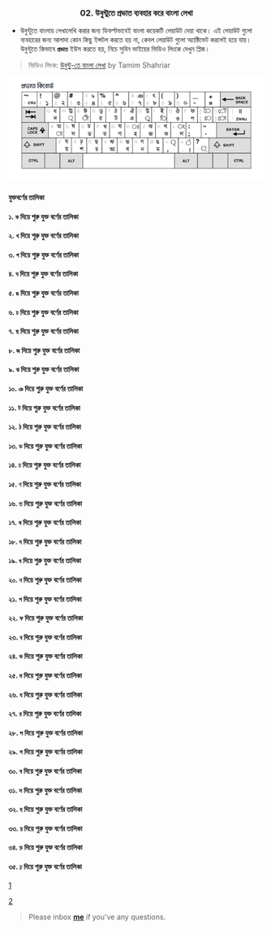 <h3><p align="center">02. উবুন্টুতে প্রভাত ব্যবহার করে বাংলা লেখা</p></h3>


* উবুন্টুতে বাংলায় লেখালেখি করার জন্য ডিফল্টভাবেই বাংলা কয়েকটি লেয়াউট দেয়া থাকে। এই লেয়াউট গুলো ব্যবহারের জন্য আলাদা কোন কিছু ইন্সটল করতে হয় না, কেবল লেয়াউট গুলো অ্যাক্টিভেট করলেই হয়ে যায়। উবুন্টুতে কিভাবে **`প্রভাত`** ইউস করতে হয়, নিচে সুবিন ভাইয়ের ভিডিও লিংকে দেখুন প্লিজ।

>ভিডিও লিংক: [উবুন্টু-তে বাংলা লেখা](https://www.youtube.com/watch?v=J53Mp8l-DP4&list=PLym69wpbTIIHolyIqj9O6e7XNn8YZZ7kD&index=6) by Tamim Shahriar

![screenshot](https://github.com/sdshoriot/SD-Shoriot-Library/blob/master/Others/images/1.%20%E0%A6%AA%E0%A7%8D%E0%A6%B0%E0%A6%AD%E0%A6%BE%E0%A6%A4%20%E0%A6%95%E0%A6%BF%E0%A6%AC%E0%A7%8B%E0%A6%B0%E0%A7%8D%E0%A6%A1.png)


#### ‍‍যুক্তবর্ণের তালিকা

#### ১. `ক` দিয়ে শুরু যুক্ত বর্ণের তালিকা

#### ২. `খ` দিয়ে শুরু যুক্ত বর্ণের তালিকা

#### ৩. `গ` দিয়ে শুরু যুক্ত বর্ণের তালিকা

#### ৪. `ঘ` দিয়ে শুরু যুক্ত বর্ণের তালিকা

#### ৫. `ঙ` দিয়ে শুরু যুক্ত বর্ণের তালিকা

#### ৬. `চ` দিয়ে শুরু যুক্ত বর্ণের তালিকা

#### ৭. `ছ` দিয়ে শুরু যুক্ত বর্ণের তালিকা

#### ৮. `জ` দিয়ে শুরু যুক্ত বর্ণের তালিকা

#### ৯. `ঝ` দিয়ে শুরু যুক্ত বর্ণের তালিকা

#### ১০. `ঞ` দিয়ে শুরু যুক্ত বর্ণের তালিকা

#### ১১. `ট` দিয়ে শুরু যুক্ত বর্ণের তালিকা

#### ১২. `ঠ` দিয়ে শুরু যুক্ত বর্ণের তালিকা

#### ১৩. `ড` দিয়ে শুরু যুক্ত বর্ণের তালিকা

#### ১৪. `ঢ` দিয়ে শুরু যুক্ত বর্ণের তালিকা

#### ১৫. `ণ` দিয়ে শুরু যুক্ত বর্ণের তালিকা

#### ১৬. `ত` দিয়ে শুরু যুক্ত বর্ণের তালিকা

#### ১৭. `থ` দিয়ে শুরু যুক্ত বর্ণের তালিকা

#### ১৮. `দ` দিয়ে শুরু যুক্ত বর্ণের তালিকা

#### ১৯. `ধ` দিয়ে শুরু যুক্ত বর্ণের তালিকা

#### ২০. `ন` দিয়ে শুরু যুক্ত বর্ণের তালিকা
			
#### ২১. `প` দিয়ে শুরু যুক্ত বর্ণের তালিকা

#### ২২. `ফ` দিয়ে শুরু যুক্ত বর্ণের তালিকা

#### ২৩. `ব` দিয়ে শুরু যুক্ত বর্ণের তালিকা

#### ২৪. `ভ` দিয়ে শুরু যুক্ত বর্ণের তালিকা

#### ২৫. `ম` দিয়ে শুরু যুক্ত বর্ণের তালিকা
		
#### ২৬. `য` দিয়ে শুরু যুক্ত বর্ণের তালিকা

#### ২৭. `র` দিয়ে শুরু যুক্ত বর্ণের তালিকা

#### ২৮. `ল` দিয়ে শুরু যুক্ত বর্ণের তালিকা
			
#### ২৯. `শ` দিয়ে শুরু যুক্ত বর্ণের তালিকা

#### ৩০. `ষ` দিয়ে শুরু যুক্ত বর্ণের তালিকা

#### ৩১. `স` দিয়ে শুরু যুক্ত বর্ণের তালিকা

#### ৩২. `হ` দিয়ে শুরু যুক্ত বর্ণের তালিকা

#### ৩৩. `য়` দিয়ে শুরু যুক্ত বর্ণের তালিকা

#### ৩৪. `ড়` দিয়ে শুরু যুক্ত বর্ণের তালিকা
	
#### ৩৫. `ঢ়` দিয়ে শুরু যুক্ত বর্ণের তালিকা			

[1](https://kivabe.com/%E0%A6%AC%E0%A6%BF%E0%A6%9C%E0%A7%9F-%E0%A6%95%E0%A6%BF%E0%A6%AC%E0%A7%8B%E0%A6%B0%E0%A7%8D%E0%A6%A1%E0%A7%87-%E0%A6%AF%E0%A7%81%E0%A6%95%E0%A7%8D%E0%A6%A4-%E0%A6%AC%E0%A6%B0%E0%A7%8D%E0%A6%A3/)

[2](https://bn.wikibooks.org/wiki/%E0%A6%AC%E0%A6%BE%E0%A6%82%E0%A6%B2%E0%A6%BE_%E0%A6%AF%E0%A7%81%E0%A6%95%E0%A7%8D%E0%A6%A4%E0%A6%BE%E0%A6%95%E0%A7%8D%E0%A6%B7%E0%A6%B0)


> Please inbox **[me](https://www.facebook.com/shoriot)** if you've any questions.